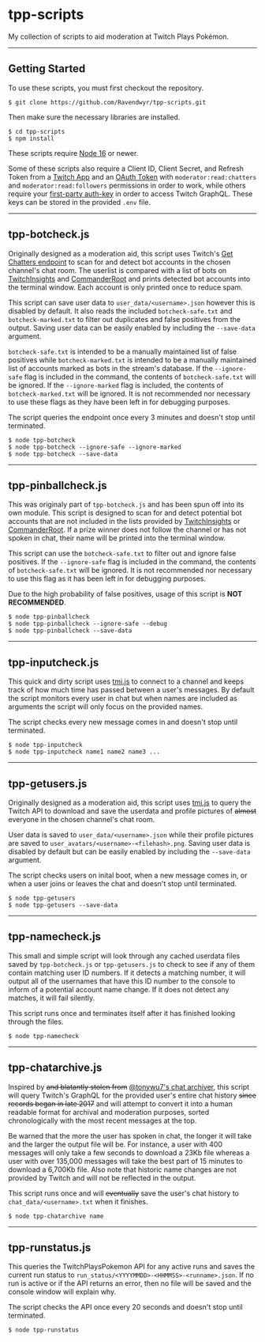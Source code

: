 # tpp-scripts
My collection of scripts to aid moderation at Twitch Plays Pokémon.

***

## Getting Started

To use these scripts, you must first checkout the repository.

    $ git clone https://github.com/Ravendwyr/tpp-scripts.git

Then make sure the necessary libraries are installed.

    $ cd tpp-scripts
    $ npm install

These scripts require [Node 16](https://nodejs.org/dist/latest-v16.x/) or newer.

Some of these scripts also require a Client ID, Client Secret, and Refresh Token from a [Twitch App](https://dev.twitch.tv/console/apps) and an [OAuth Token](https://twitchtokengenerator.com) with `moderator:read:chatters` and `moderator:read:followers` permissions in order to work, while others require your [first-party auth-key](chrome://settings/cookies/detail?site=twitch.tv) in order to access Twitch GraphQL.  These keys can be stored in the provided `.env` file.

***

## tpp-botcheck.js

Originally designed as a moderation aid, this script uses Twitch's [Get Chatters endpoint](https://dev.twitch.tv/docs/api/reference/#get-chatters) to scan for and detect bot accounts in the chosen channel's chat room.  The userlist is compared with a list of bots on [TwitchInsights](https://twitchinsights.net/bots) and [CommanderRoot](https://twitch-tools.rootonline.de/blocklist_manager.php) and prints detected bot accounts into the terminal window.  Each account is only printed once to reduce spam.

This script can save user data to `user_data/<username>.json` however this is disabled by default.  It also reads the included `botcheck-safe.txt` and `botcheck-marked.txt` to filter out duplicates and false positives from the output.  Saving user data can be easily enabled by including the `--save-data` argument.

`botcheck-safe.txt` is intended to be a manually maintained list of false positives while `botcheck-marked.txt` is intended to be a manually maintained list of accounts marked as bots in the stream's database.  If the `--ignore-safe` flag is included in the command, the contents of `botcheck-safe.txt` will be ignored. If the `--ignore-marked` flag is included, the contents of `botcheck-marked.txt` will be ignored.  It is not recommended nor necessary to use these flags as they have been left in for debugging purposes.

The script queries the endpoint once every 3 minutes and doesn't stop until terminated.

    $ node tpp-botcheck
    $ node tpp-botcheck --ignore-safe --ignore-marked
    $ node tpp-botcheck --save-data

***

## tpp-pinballcheck.js

This was originaly part of `tpp-botcheck.js` and has been spun off into its own module.  This script is designed to scan for and detect potential bot accounts that are not included in the lists provided by [TwitchInsights](https://twitchinsights.net/bots) or [CommanderRoot](https://twitch-tools.rootonline.de/blocklist_manager.php).  If a prize winner does not follow the channel or has not spoken in chat, their name will be printed into the terminal window.

This script can use the `botcheck-safe.txt` to filter out and ignore false positives.  If the `--ignore-safe` flag is included in the command, the contents of `botcheck-safe.txt` will be ignored.  It is not recommended nor necessary to use this flag as it has been left in for debugging purposes.

Due to the high probability of false positives, usage of this script is **NOT RECOMMENDED**.

    $ node tpp-pinballcheck
    $ node tpp-pinballcheck --ignore-safe --debug
    $ node tpp-pinballcheck --save-data

***

## tpp-inputcheck.js

This quick and dirty script uses [tmi.js](https://www.npmjs.com/package/tmi.js) to connect to a channel and keeps track of how much time has passed between a user's messages.  By default the script monitors every user in chat but when names are included as arguments the script will only focus on the provided names.

The script checks every new message comes in and doesn't stop until terminated.

    $ node tpp-inputcheck
    $ node tpp-inputcheck name1 name2 name3 ...

***

## tpp-getusers.js

Originally designed as a moderation aid, this script uses [tmi.js](https://www.npmjs.com/package/tmi.js) to query the Twitch API to download and save the userdata and profile pictures of ~~almost~~ everyone in the chosen channel's chat room.

User data is saved to `user_data/<username>.json` while their profile pictures are saved to `user_avatars/<username>-<filehash>.png`.  Saving user data is disabled by default but can be easily enabled by including the `--save-data` argument.

The script checks users on inital boot, when a new message comes in, or when a user joins or leaves the chat and doesn't stop until terminated.

    $ node tpp-getusers
    $ node tpp-getusers --save-data

***

## tpp-namecheck.js

This small and simple script will look through any cached userdata files saved by `tpp-botcheck.js` or `tpp-getusers.js` to check to see if any of them contain matching user ID numbers.  If it detects a matching number, it will output all of the usernames that have this ID number to the console to inform of a potential account name change.  If it does not detect any matches, it will fail silently.

This script runs once and terminates itself after it has finished looking through the files.

    $ node tpp-namecheck

***

## tpp-chatarchive.js

Inspired by ~~and blatantly stolen from~~ [@tonywu7's chat archiver](https://github.com/tonywu7/doug-district-public-library/blob/master/util/chat-archiver-v0.1.js), this script will query Twitch's GraphQL for the provided user's entire chat history ~~since records began in late 2017~~ and will attempt to convert it into a human readable format for archival and moderation purposes, sorted chronologically with the most recent messages at the top.

Be warned that the more the user has spoken in chat, the longer it will take and the larger the output file will be.  For instance, a user with 400 messages will only take a few seconds to download a 23Kb file whereas a user with over 135,000 messages will take the best part of 15 minutes to download a 6,700Kb file.  Also note that historic name changes are not provided by Twitch and will not be reflected in the output.

This script runs once and will ~~eventually~~ save the user's chat history to `chat_data/<username>.txt` when it finishes.

    $ node tpp-chatarchive name

***

## tpp-runstatus.js

This queries the TwitchPlaysPokemon API for any active runs and saves the current run status to `run_status/<YYYYMMDD>-<HHMMSS>-<runname>.json`.  If no run is active or if the API returns an error, then no file will be saved and the console window will explain why.

The script checks the API once every 20 seconds and doesn't stop until terminated.

    $ node tpp-runstatus
